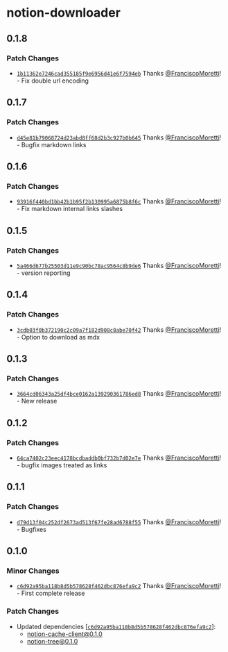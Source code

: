 # notion-downloader

## 0.1.8

### Patch Changes

- [`1b11362e7246cad355185f9e6956d41e6f7594eb`](https://github.com/FranciscoMoretti/notion-downloader/commit/1b11362e7246cad355185f9e6956d41e6f7594eb) Thanks [@FranciscoMoretti](https://github.com/FranciscoMoretti)! - Fix double url encoding

## 0.1.7

### Patch Changes

- [`d45e81b79068724d23abd8ff68d2b3c927b0b645`](https://github.com/FranciscoMoretti/notion-downloader/commit/d45e81b79068724d23abd8ff68d2b3c927b0b645) Thanks [@FranciscoMoretti](https://github.com/FranciscoMoretti)! - Bugfix markdown links

## 0.1.6

### Patch Changes

- [`93916f440bd1bb42b1b95f2b130995a6875b8f6c`](https://github.com/FranciscoMoretti/notion-downloader/commit/93916f440bd1bb42b1b95f2b130995a6875b8f6c) Thanks [@FranciscoMoretti](https://github.com/FranciscoMoretti)! - Fix markdown internal links slashes

## 0.1.5

### Patch Changes

- [`5a466d677b25503d11e9c90bc78ac9564c8b9de6`](https://github.com/FranciscoMoretti/notion-downloader/commit/5a466d677b25503d11e9c90bc78ac9564c8b9de6) Thanks [@FranciscoMoretti](https://github.com/FranciscoMoretti)! - version reporting

## 0.1.4

### Patch Changes

- [`3cdb03f0b372190c2c09a7f182d908c8abe70f42`](https://github.com/FranciscoMoretti/notion-downloader/commit/3cdb03f0b372190c2c09a7f182d908c8abe70f42) Thanks [@FranciscoMoretti](https://github.com/FranciscoMoretti)! - Option to download as mdx

## 0.1.3

### Patch Changes

- [`3664cd06343a25df4bce0162a139290361786ed8`](https://github.com/FranciscoMoretti/notion-downloader/commit/3664cd06343a25df4bce0162a139290361786ed8) Thanks [@FranciscoMoretti](https://github.com/FranciscoMoretti)! - New release

## 0.1.2

### Patch Changes

- [`64ca7402c23eec4178bcdbaddb0bf732b7d02e7e`](https://github.com/FranciscoMoretti/notion-downloader/commit/64ca7402c23eec4178bcdbaddb0bf732b7d02e7e) Thanks [@FranciscoMoretti](https://github.com/FranciscoMoretti)! - bugfix images treated as links

## 0.1.1

### Patch Changes

- [`d79d13f04c252df2673ad513f67fe28ad6788f55`](https://github.com/FranciscoMoretti/notion-downloader/commit/d79d13f04c252df2673ad513f67fe28ad6788f55) Thanks [@FranciscoMoretti](https://github.com/FranciscoMoretti)! - Bugfixes

## 0.1.0

### Minor Changes

- [`c6d92a95ba118b8d5b578628f462dbc876efa9c2`](https://github.com/FranciscoMoretti/notion-downloader/commit/c6d92a95ba118b8d5b578628f462dbc876efa9c2) Thanks [@FranciscoMoretti](https://github.com/FranciscoMoretti)! - First complete release

### Patch Changes

- Updated dependencies [[`c6d92a95ba118b8d5b578628f462dbc876efa9c2`](https://github.com/FranciscoMoretti/notion-downloader/commit/c6d92a95ba118b8d5b578628f462dbc876efa9c2)]:
  - notion-cache-client@0.1.0
  - notion-tree@0.1.0
